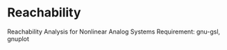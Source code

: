 Reachability
============
Reachability Analysis for Nonlinear Analog Systems
Requirement: gnu-gsl, gnuplot
